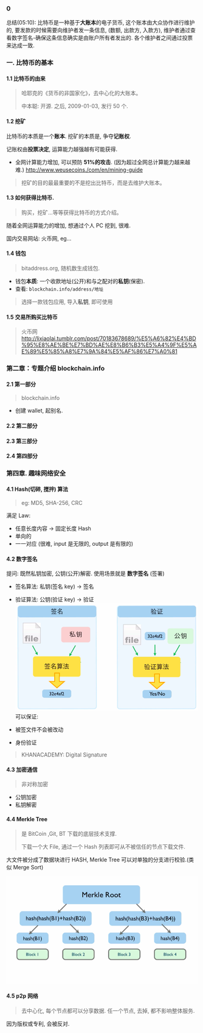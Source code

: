 ### 0

总结(05:10): 比特币是一种基于**大账本**的电子货币, 这个账本由大众协作进行维护的, 要发款的时候需要向维护者发一条信息, (数额, 出款方, 入款方), 维护者通过查看数字签名-确保这条信息确实是由账户所有者发出的. 各个维护者之间通过投票来达成一致.

### 一. 比特币的基本

#### 1.1 比特币的由来

> 哈耶克的《货币的非国家化》，去中心化的大账本。
>
> 中本聪: 开源. 之后, 2009-01-03, 发行 50 个.

#### 1.2 挖矿

比特币的本质是一个**账本**.
挖矿的本质是, 争夺**记账权**.

记账权由**投票决定**, 运算能力越强越有可能获得.

* 全网计算能力增加, 可以预防 **51%的攻击**. (因为超过全网总计算能力越来越难.)
  http://www.weusecoins./com/en/mining-guide

> 挖矿的目的最最重要的不是挖出比特币，而是去维护大账本。

#### 1.3 如何获得比特币.

> 购买，挖矿...等等获得比特币的方式介绍。

随着全网运算能力的增加, 想通过个人 PC 挖到, 很难.

国内交易网站: 火币网, eg...

#### 1.4 钱包

> bitaddress.org, 随机数生成钱包.

* 钱包**本质**: 一个收款地址(公开)和与之配对的**私钥**(保密).
* 查看: `blockchain.info/address/地址`

> 选择一款钱包应用, 导入**私钥**, 即可使用

#### 1.5 交易所购买比特币

> 火币网
> http://lixiaolai.tumblr.com/post/70183678689/%E5%A6%82%E4%BD%95%E8%AE%BE%E7%BD%AE%E8%B6%B3%E5%A4%9F%E5%AE%89%E5%85%A8%E7%9A%84%E5%AF%86%E7%A0%81

### 第二章：专题介绍 blockchain.info

#### 2.1 第一部分

> blockchain.info

* 创建 wallet, 起别名.

#### 2.2 第二部分

#### 2.3 第三部分

#### 2.4 第四部分

### 第四章. 趣味网络安全

#### 4.1 Hash(切碎, 搅拌) 算法

> eg: MD5, SHA-256, CRC

满足 Law:

* 任意长度内容 -> 固定长度 Hash
* 单向的
* 一一对应 (很难, input 是无限的, output 是有限的)

#### 4.2 数字签名

提问: 既然私钥加密, 公钥(公开)解密. 使用场景就是 **数字签名** (签署)

* 签名算法: 私钥(签名 key) -> 签名
* 验证算法: 公钥(验证 key) -> 验证
![](./signature.png)
可以保证:

* 被签文件不会被改动
* 身份验证

> KHANACADEMY: Digital Signature

#### 4.3 加密通信

> 非对称加密

* 公钥加密
* 私钥解密

#### 4.4 Merkle Tree

> 是 BitCoin ,Git, BT 下载的底层技术支撑.
>
> 下载一个大 File, 通过一个 Hash 列表即可从不被信任的节点下载文件.

大文件被分成了数据块进行 HASH, Merkle Tree 可以对单独的分支进行校验.(类似 Merge Sort)

![](./merkle_tree.png)

#### 4.5 p2p 网络

> 去中心化, 每个节点都可以分享数据. 任一个节点, 去掉, 都不影响整体服务.

因为版权或专利, 会被反对.
